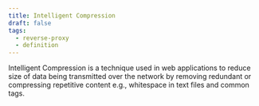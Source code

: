 ```yaml
---
title: Intelligent Compression
draft: false
tags:
  - reverse-proxy
  - definition
---
```

Intelligent Compression is a technique used in web applications to reduce size of data being transmitted over the network by removing redundant or compressing repetitive content e.g., whitespace in text files and common tags.